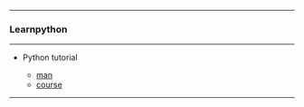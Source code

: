 
---

### Learnpython

---

* Python tutorial

  + [man](https://github.com/ttltrk/PRG/blob/master/PY/DOC/LEARNPYTHON_PY.MD)
  + [course]()

---
